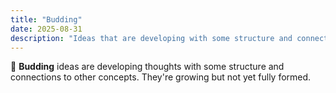 ```yaml
---
title: "Budding"
date: 2025-08-31
description: "Ideas that are developing with some structure and connections"
---
```


🌿 **Budding** ideas are developing thoughts with some structure and connections to other concepts. They're growing but not yet fully formed.